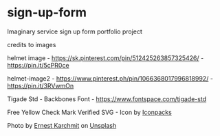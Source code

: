 # sign-up-form
Imaginary service sign up form portfolio project

credits to images

helmet image - https://sk.pinterest.com/pin/512425263857325426/ - https://pin.it/5cPR0ce

helmet-image2 - https://www.pinterest.ph/pin/1066368017996818992/ - https://pin.it/3RVwmOn

Tigade Std - Backbones Font - https://www.fontspace.com/tigade-std

Free Yellow Check Mark Verified SVG - Icon by <a href='https://iconpacks.net/?utm_source=link-attribution&utm_content=16210'>Iconpacks</a>

Photo by <a href="https://unsplash.com/@ekarchmit?utm_source=unsplash&utm_medium=referral&utm_content=creditCopyText">Ernest Karchmit</a> on <a href="https://unsplash.com/photos/UAbg0py6GYQ?utm_source=unsplash&utm_medium=referral&utm_content=creditCopyText">Unsplash</a>
  

